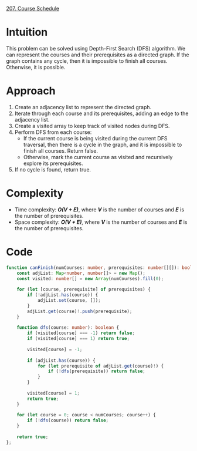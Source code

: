 [207. Course Schedule](https://leetcode.com/problems/course-schedule/)

# Intuition

This problem can be solved using Depth-First Search (DFS) algorithm. We can represent the courses and their prerequisites as a directed graph. If the graph contains any cycle, then it is impossible to finish all courses. Otherwise, it is possible.

# Approach

1. Create an adjacency list to represent the directed graph.
2. Iterate through each course and its prerequisites, adding an edge to the adjacency list.
3. Create a visited array to keep track of visited nodes during DFS.
4. Perform DFS from each course:
   - If the current course is being visited during the current DFS traversal, then there is a cycle in the graph, and it is impossible to finish all courses. Return false.
   - Otherwise, mark the current course as visited and recursively explore its prerequisites.
5. If no cycle is found, return true.

# Complexity

- Time complexity: ***O(V + E)***, where ***V*** is the number of courses and ***E*** is the number of prerequisites.
- Space complexity: ***O(V + E)***, where ***V*** is the number of courses and ***E*** is the number of prerequisites.

# Code

```typescript
function canFinish(numCourses: number, prerequisites: number[][]): boolean {
    const adjList: Map<number, number[]> = new Map();
    const visited: number[] = new Array(numCourses).fill(0);
    
    for (let [course, prerequisite] of prerequisites) {
        if (!adjList.has(course)) {
            adjList.set(course, []);
        }
        adjList.get(course)!.push(prerequisite);
    }
    
    function dfs(course: number): boolean {
        if (visited[course] === -1) return false;
        if (visited[course] === 1) return true;
        
        visited[course] = -1;
        
        if (adjList.has(course)) {
            for (let prerequisite of adjList.get(course)!) {
                if (!dfs(prerequisite)) return false;
            }
        }
        
        visited[course] = 1;
        return true;
    }
    
    for (let course = 0; course < numCourses; course++) {
        if (!dfs(course)) return false;
    }
    
    return true;
};
```
